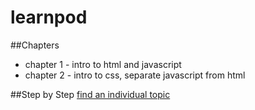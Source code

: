 # learnpod
##Chapters
+ chapter 1 - intro to html and javascript
+ chapter 2 - intro to css, separate javascript from html

##Step by Step
[find an individual topic](https://github.com/ntno/learnpod/commits/master "individual commits")
